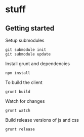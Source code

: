 stuff
=====

Getting started
---------------
Setup submodules
```
git submodule init
git submodule update
```

Install grunt and dependencies
```
npm install
```

To build the client
```
grunt build
```

Watch for changes
```
grunt watch
```

Build release versions of js and css
```
grunt release
```
